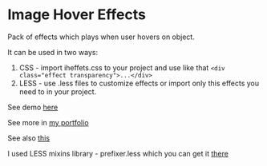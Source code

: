 # Image Hover Effects
Pack of effects which plays when user hovers on object. 


It can be used in two ways:

1. CSS - import iheffets.css to your project and use like that `<div class="effect transparency">...</div>`
2. LESS - use .less files to customize effects or import only this effects you need to in your project. 

See demo [here](http://codepen.io/pgalias/full/JYMPGQ)

See more in [my portfolio](http://pawgalias.eu)

See also [this](http://pawgalias.eu/article/Image-hover-effects)

I used LESS mixins library - prefixer.less which you can get it [there](http://lessprefixer.com/)
